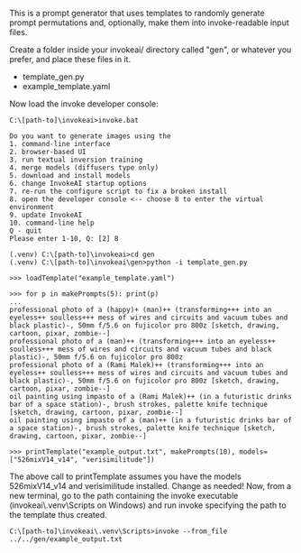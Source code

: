 This is a prompt generator that uses templates to randomly generate prompt permutations and, optionally, make them into invoke-readable input files.

Create a folder inside your invokeai/ directory called "gen", or whatever you prefer, and place these files in it.
- template_gen.py
- example_template.yaml

Now load the invoke developer console:

    C:\[path-to]\invokeai>invoke.bat
 
    Do you want to generate images using the
    1. command-line interface
    2. browser-based UI
    3. run textual inversion training
    4. merge models (diffusers type only)
    5. download and install models
    6. change InvokeAI startup options
    7. re-run the configure script to fix a broken install
    8. open the developer console <-- choose 8 to enter the virtual environment
    9. update InvokeAI
    10. command-line help
    Q - quit
    Please enter 1-10, Q: [2] 8

    (.venv) C:\[path-to]\invokeai>cd gen
    (.venv) C:\[path-to]\invokeai\gen>python -i template_gen.py

    >>> loadTemplate("example_template.yaml")

    >>> for p in makePrompts(5): print(p)
    ...
    professional photo of a (happy)+ (man)++ (transforming+++ into an eyeless++ soulless+++ mess of wires and circuits and vacuum tubes and black plastic)-, 50mm f/5.6 on fujicolor pro 800z [sketch, drawing, cartoon, pixar, zombie--]
    professional photo of a (man)++ (transforming+++ into an eyeless++ soulless+++ mess of wires and circuits and vacuum tubes and black plastic)-, 50mm f/5.6 on fujicolor pro 800z
    professional photo of a (Rami Malek)++ (transforming+++ into an eyeless++ soulless+++ mess of wires and circuits and vacuum tubes and black plastic)-, 50mm f/5.6 on fujicolor pro 800z [sketch, drawing, cartoon, pixar, zombie--]
    oil painting using impasto of a (Rami Malek)++ (in a futuristic drinks bar of a space station)-, brush strokes, palette knife technique [sketch, drawing, cartoon, pixar, zombie--]
    oil painting using impasto of a (man)++ (in a futuristic drinks bar of a space station)-, brush strokes, palette knife technique [sketch, drawing, cartoon, pixar, zombie--]

    >>> printTemplate("example_output.txt", makePrompts(10), models=["526mixV14_v14", "verisimilitude"])

The above call to printTemplate assumes you have the models 526mixV14_v14 and verisimilitude installed. Change as needed! Now, from a new terminal, go to the path containing the invoke executable (invokeai\\.venv\\Scripts on Windows) and run invoke specifying the path to the template thus created.

    C:\[path-to]\invokeai\.venv\Scripts>invoke --from_file ../../gen/example_output.txt
